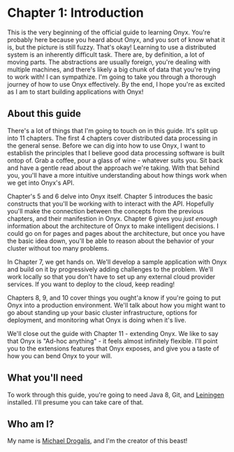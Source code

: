 # Chapter 1: Introduction

This is the very beginning of the official guide to learning Onyx. You're probably here because you heard about Onyx, and you sort of know what it is, but the picture is still fuzzy. That's okay! Learning to use a distributed system is an inherently difficult task. There are, by definition, a lot of moving parts. The abstractions are usually foreign, you're dealing with multiple machines, and there's likely a big chunk of data that you're trying to work with! I can sympathize. I'm going to take you through a thorough journey of how to use Onyx effectively. By the end, I hope you're as excited as I am to start building applications with Onyx!

## About this guide

There's a lot of things that I'm going to touch on in this guide. It's split up into 11 chapters. The first 4 chapters cover distributed data processing in the general sense. Before we can dig into how to use Onyx, I want to establish the principles that I believe good data processing software is built ontop of. Grab a coffee, pour a glass of wine - whatever suits you. Sit back and have a gentle read about the approach we're taking. With that behind you, you'll have a more intuitive understanding about how things work when we get into Onyx's API.

Chapter's 5 and 6 delve into Onyx itself. Chapter 5 introduces the basic constructs that you'll be working with to interact with the API. Hopefully you'll make the connection between the concepts from the previous chapters, and their manifestion in Onyx. Chapter 6 gives you *just enough* information about the architecture of Onyx to make intelligent decisions. I could go on for pages and pages about the architecture, but once you have the basic idea down, you'll be able to reason about the behavior of your cluster without too many problems.

In Chapter 7, we get hands on. We'll develop a sample application with Onyx and build on it by progressively adding challenges to the problem. We'll work locally so that you don't have to set up any external cloud provider services. If you want to deploy to the cloud, keep reading!

Chapters 8, 9, and 10 cover things you ought'a know if you're going to put Onyx into a production environment. We'll talk about how you might want to go about standing up your basic cluster infrastructure, options for deployment, and monitoring what Onyx is doing when it's live.

We'll close out the guide with Chapter 11 - extending Onyx. We like to say that Onyx is "Ad-hoc anything" - it feels almost infinitely flexible. I'll point you to the extensions features that Onyx exposes, and give you a taste of how you can bend Onyx to your will.

## What you'll need

To work through this guide, you're going to need Java 8, Git, and [Leiningen](http://leiningen.org) installed. I'll presume you can take care of that.

## Who am I?

My name is [Michael Drogalis](https://twitter.com/MichaelDrogalis), and I'm the creator of this beast!